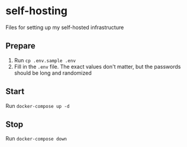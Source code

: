 # self-hosting

Files for setting up my self-hosted infrastructure

## Prepare

1. Run `cp .env.sample .env`
2. Fill in the `.env` file. The exact values don't matter, but the passwords should be long and randomized

## Start

Run `docker-compose up -d`

## Stop

Run `docker-compose down`